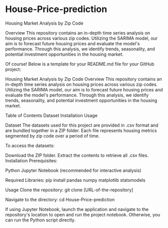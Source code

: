 # House-Price-prediction
Housing Market Analysis by Zip Code

Overview
This repository contains an in-depth time series analysis on housing prices across various zip codes. Utilizing the SARIMA model, our aim is to forecast future housing prices and evaluate the model's performance. Through this analysis, we identify trends, seasonality, and potential investment opportunities in the housing market.


Of course! Below is a template for your README.md file for your GitHub project:

Housing Market Analysis by Zip Code
Overview
This repository contains an in-depth time series analysis on housing prices across various zip codes. Utilizing the SARIMA model, our aim is to forecast future housing prices and evaluate the model's performance. Through this analysis, we identify trends, seasonality, and potential investment opportunities in the housing market.

Table of Contents
Dataset
Installation
Usage

Dataset
The datasets used for this project are provided in .csv format and are bundled together in a ZIP folder. Each file represents housing metrics segmented by zip code over a period of time.

To access the datasets:

Download the ZIP folder.
Extract the contents to retrieve all .csv files.
Installation
Prerequisites:

Python
Jupyter Notebook (recommended for interactive analysis)


Required Libraries:
pip install pandas numpy matplotlib statsmodels


Usage
Clone the repository:
git clone [URL-of-the-repository]

Navigate to the directory:
cd House-Price-prediction

If using Jupyter Notebook, launch the application and navigate to the repository's location to open and run the project notebook. Otherwise, you can run the Python script directly.

